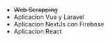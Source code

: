 - ~~Web Scrapping~~
- Aplicacion Vue y Laravel
- Aplicacion NextJs con Firebase
- Aplicacion React

